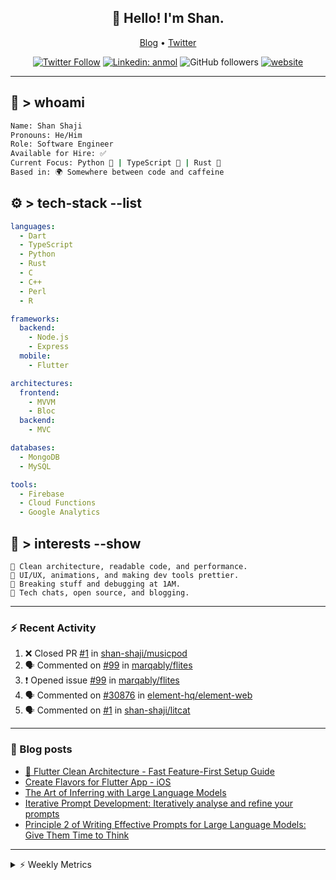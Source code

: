 <h2 align="center">👋 Hello! I'm Shan.</h2>
<p align="center">
  <a href="https://dev.to/shanshaji">Blog</a> •
  <a href="https://twitter.com/intent/follow?screen_name=shan__shaji">Twitter</a>
</p>

<p align="center"><a href="https://twitter.com/intent/follow?screen_name=shan__shaji"><img src="https://img.shields.io/twitter/follow/shan__shaji?style=flat" alt="Twitter Follow"></a>
<a href="https://www.linkedin.com/in/shan-shaji/"><img src="https://img.shields.io/badge/shan-shaji?style=flat-square&amp;logo=Linkedin&amp;logoColor=white&amp;link=https://www.linkedin.com/in/shan-shaji/" alt="Linkedin: anmol"></a>
<img src="https://img.shields.io/github/followers/shan-shaji?label=Follow&amp;style=social" alt="GitHub followers">
<a href="http://shan-shaji.github.io/"><img src="https://img.shields.io/badge/Website-46a2f1.svg?&amp;style=flat-square&amp;logo=Google-Chrome&amp;logoColor=white&amp;link=http://shan-shaji.github.io/" alt="website"></a></p>

<hr>

<!-- README.md -->

## 🧠 > whoami

```bash
Name: Shan Shaji
Pronouns: He/Him
Role: Software Engineer
Available for Hire: ✅
Current Focus: Python 🐍 | TypeScript 🗾 | Rust 🦠
Based in: 🌍 Somewhere between code and caffeine
```



## ⚙️ > tech-stack --list

```yaml
languages:
  - Dart
  - TypeScript
  - Python
  - Rust
  - C
  - C++
  - Perl
  - R

frameworks:
  backend:
    - Node.js
    - Express
  mobile:
    - Flutter

architectures:
  frontend:
    - MVVM
    - Bloc
  backend:
    - MVC

databases:
  - MongoDB
  - MySQL

tools:
  - Firebase
  - Cloud Functions
  - Google Analytics
```



## 🚀 > interests --show

```
🧠 Clean architecture, readable code, and performance.
🎨 UI/UX, animations, and making dev tools prettier.
🧪 Breaking stuff and debugging at 1AM.
📡 Tech chats, open source, and blogging.
```

---

### ⚡ Recent Activity

<!--START_SECTION:activity-->
1. ❌ Closed PR [#1](undefined) in [shan-shaji/musicpod](https://github.com/shan-shaji/musicpod)
2. 🗣 Commented on [#99](https://github.com/marqably/flites/issues/99#issuecomment-3368168309) in [marqably/flites](https://github.com/marqably/flites)
3. ❗ Opened issue [#99](https://github.com/marqably/flites/issues/99) in [marqably/flites](https://github.com/marqably/flites)
4. 🗣 Commented on [#30876](https://github.com/element-hq/element-web/issues/30876#issuecomment-3333364396) in [element-hq/element-web](https://github.com/element-hq/element-web)
5. 🗣 Commented on [#1](https://github.com/shan-shaji/litcat/pull/1#issuecomment-3315078031) in [shan-shaji/litcat](https://github.com/shan-shaji/litcat)
<!--END_SECTION:activity-->

---

### 📕 Blog posts

<!-- BLOG-POST-LIST:START -->
- [🔧 Flutter Clean Architecture - Fast Feature-First Setup Guide](https://dev.to/shanshaji/flutter-clean-architecture-fast-feature-first-setup-guide-342l)
- [Create Flavors for Flutter App - iOS](https://dev.to/shanshaji/create-flavors-for-flutter-app-ios-fnl)
- [The Art of Inferring with Large Language Models](https://dev.to/shanshaji/the-art-of-inferring-with-large-language-models-243m)
- [Iterative Prompt Development: Iteratively analyse and refine your prompts](https://dev.to/shanshaji/iterative-prompt-development-iteratively-analyse-and-refine-your-prompts-3ibl)
- [Principle 2 of Writing Effective Prompts for Large Language Models: Give Them Time to Think](https://dev.to/shanshaji/principle-2-of-writing-effective-prompts-for-large-language-models-give-them-time-to-think-25j3)
<!-- BLOG-POST-LIST:END -->

<hr>
<details>
    <summary>⚡ Weekly Metrics</summary>
    <p>
    
<!--START_SECTION:waka-->
![Code Time](http://img.shields.io/badge/Code%20Time-3%2C191%20hrs%2029%20mins-blue)

![Profile Views](http://img.shields.io/badge/Profile%20Views-6-blue)

**🐱 My GitHub Data** 

> 📦 ? Used in GitHub's Storage 
 > 
> 🏆 330 Contributions in the Year 2025
 > 
> 💼 Opted to Hire
 > 
> 📜 121 Public Repositories 
 > 
> 🔑 0 Private Repositories 
 > 
**I'm an Early 🐤** 

```text
🌞 Morning                8070 commits        █████░░░░░░░░░░░░░░░░░░░░   21.80 % 
🌆 Daytime                14580 commits       ██████████░░░░░░░░░░░░░░░   39.39 % 
🌃 Evening                13098 commits       █████████░░░░░░░░░░░░░░░░   35.38 % 
🌙 Night                  1269 commits        █░░░░░░░░░░░░░░░░░░░░░░░░   03.43 % 
```
📅 **I'm Most Productive on Thursday** 

```text
Monday                   4814 commits        ███░░░░░░░░░░░░░░░░░░░░░░   13.00 % 
Tuesday                  5825 commits        ████░░░░░░░░░░░░░░░░░░░░░   15.74 % 
Wednesday                5521 commits        ████░░░░░░░░░░░░░░░░░░░░░   14.91 % 
Thursday                 8336 commits        ██████░░░░░░░░░░░░░░░░░░░   22.52 % 
Friday                   5329 commits        ████░░░░░░░░░░░░░░░░░░░░░   14.40 % 
Saturday                 3098 commits        ██░░░░░░░░░░░░░░░░░░░░░░░   08.37 % 
Sunday                   4094 commits        ███░░░░░░░░░░░░░░░░░░░░░░   11.06 % 
```


📊 **This Week I Spent My Time On** 

```text
🕑︎ Time Zone: Europe/Vienna

💬 Programming Languages: 
Rust                     16 hrs 35 mins      ███████████████████████░░   91.99 % 
Markdown                 1 hr 4 mins         █░░░░░░░░░░░░░░░░░░░░░░░░   05.95 % 
reStructuredText         14 mins             ░░░░░░░░░░░░░░░░░░░░░░░░░   01.38 % 
Diff                     4 mins              ░░░░░░░░░░░░░░░░░░░░░░░░░   00.42 % 
TOML                     1 min               ░░░░░░░░░░░░░░░░░░░░░░░░░   00.11 % 

🔥 Editors: 
VS Code                  18 hrs 2 mins       █████████████████████████   100.00 % 

🐱‍💻 Projects: 
proxmox-datacenter-manage15 hrs 46 mins      ██████████████████████░░░   87.48 % 
proxmox-yew-widget-toolki55 mins             █░░░░░░░░░░░░░░░░░░░░░░░░   05.15 % 
proxmox-yew-widget-toolki55 mins             █░░░░░░░░░░░░░░░░░░░░░░░░   05.11 % 
proxmox-backup           14 mins             ░░░░░░░░░░░░░░░░░░░░░░░░░   01.38 % 
12439004                 4 mins              ░░░░░░░░░░░░░░░░░░░░░░░░░   00.42 % 

💻 Operating System: 
Linux                    17 hrs 57 mins      █████████████████████████   99.58 % 
Mac                      4 mins              ░░░░░░░░░░░░░░░░░░░░░░░░░   00.42 % 
```

**I Mostly Code in Dart** 

```text
TypeScript               9 repos             ██░░░░░░░░░░░░░░░░░░░░░░░   07.96 % 
Python                   6 repos             █░░░░░░░░░░░░░░░░░░░░░░░░   05.31 % 
Rust                     2 repos             ░░░░░░░░░░░░░░░░░░░░░░░░░   01.77 % 
R                        2 repos             ░░░░░░░░░░░░░░░░░░░░░░░░░   01.77 % 
TeX                      1 repo              ░░░░░░░░░░░░░░░░░░░░░░░░░   00.88 % 
```




 Last Updated on 17/10/2025 18:54:16 UTC
<!--END_SECTION:waka-->

</p>
 </details>
